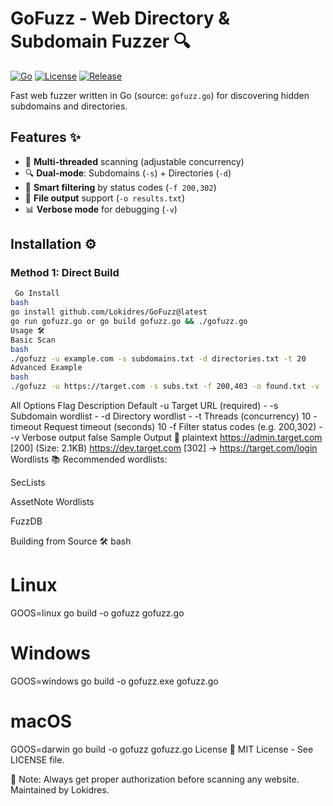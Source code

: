 # GoFuzz - Web Directory & Subdomain Fuzzer 🔍

[![Go](https://img.shields.io/badge/Go-1.18%2B-blue.svg)](https://golang.org/)
[![License](https://img.shields.io/badge/license-MIT-green.svg)](LICENSE)
[![Release](https://img.shields.io/badge/release-v2.1.2-blue.svg)](https://github.com/Lokidres/GoFuzz.go/releases)

Fast web fuzzer written in Go (source: `gofuzz.go`) for discovering hidden subdomains and directories.

## Features ✨
- 🚀 **Multi-threaded** scanning (adjustable concurrency)
- 🔍 **Dual-mode**: Subdomains (`-s`) + Directories (`-d`)
- 🎯 **Smart filtering** by status codes (`-f 200,302`)
- 📂 **File output** support (`-o results.txt`)
- 📊 **Verbose mode** for debugging (`-v`)

## Installation ⚙️
### Method 1: Direct Build
```bash
 Go Install
bash
go install github.com/Lokidres/GoFuzz@latest
go run gofuzz.go or go build gofuzz.go && ./gofuzz.go
Usage 🛠️
Basic Scan
bash
./gofuzz -u example.com -s subdomains.txt -d directories.txt -t 20
Advanced Example
bash
./gofuzz -u https://target.com -s subs.txt -f 200,403 -o found.txt -v
```
All Options
Flag	Description	Default
-u	Target URL (required)	-
-s	Subdomain wordlist	-
-d	Directory wordlist	-
-t	Threads (concurrency)	10
-timeout	Request timeout (seconds)	10
-f	Filter status codes (e.g. 200,302)	-
-v	Verbose output	false
Sample Output 📄
plaintext
https://admin.target.com [200] (Size: 2.1KB)
https://dev.target.com [302] → https://target.com/login
Wordlists 📚
Recommended wordlists:

SecLists

AssetNote Wordlists

FuzzDB

Building from Source 🛠️
bash
# Linux
GOOS=linux go build -o gofuzz gofuzz.go

# Windows
GOOS=windows go build -o gofuzz.exe gofuzz.go

# macOS
GOOS=darwin go build -o gofuzz gofuzz.go
License 📜
MIT License - See LICENSE file.

🔐 Note: Always get proper authorization before scanning any website.
Maintained by Lokidres.
